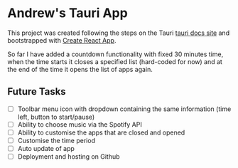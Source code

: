 # Andrew's Tauri App

This project was created following the steps on the Tauri [tauri docs site](https://tauri.studio/docs/getting-started/beginning-tutorial) and bootstrapped with [Create React App](https://github.com/facebook/create-react-app).

So far I have added a countdown functionality with fixed 30 minutes time, when the time starts it closes a specified list (hard-coded for now) and at the end of the time it opens the list of apps again.

## Future Tasks

- [ ] Toolbar menu icon with dropdown containing the same information (time left, button to start/pause)
- [ ] Ability to choose music via the Spotify API
- [ ] Ability to customise the apps that are closed and opened
- [ ] Customise the time period
- [ ] Auto update of app
- [ ] Deployment and hosting on Github
